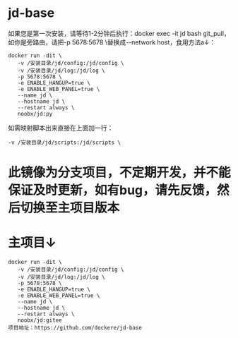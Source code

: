 # jd-base
如果您是第一次安装，请等待1-2分钟后执行：docker exec -it jd bash git_pull，如你是旁路由，请把-p 5678:5678 \替换成--network host，食用方法a↓：
 ```
 docker run -dit \
	-v /安装目录/jd/config:/jd/config \
	-v /安装目录/jd/log:/jd/log \
	-p 5678:5678 \
	-e ENABLE_HANGUP=true \
	-e ENABLE_WEB_PANEL=true \
	--name jd \
	--hostname jd \
	--restart always \
	noobx/jd:py
```
如需映射脚本出来直接在上面加一行：
```
-v /安装目录/jd/scripts:/jd/scripts \
```

# 此镜像为分支项目，不定期开发，并不能保证及时更新，如有bug，请先反馈，然后切换至主项目版本
# 主项目↓
 ```
 docker run -dit \
	-v /安装目录/jd/config:/jd/config \
	-v /安装目录/jd/log:/jd/log \
	-p 5678:5678 \
	-e ENABLE_HANGUP=true \
	-e ENABLE_WEB_PANEL=true \
	--name jd \
	--hostname jd \
	--restart always \
	noobx/jd:gitee
项目地址：https://github.com/dockere/jd-base
```